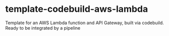# template-codebuild-aws-lambda
Template for an AWS Lambda function and API Gateway, built via codebuild. Ready to be integrated by a pipeline
